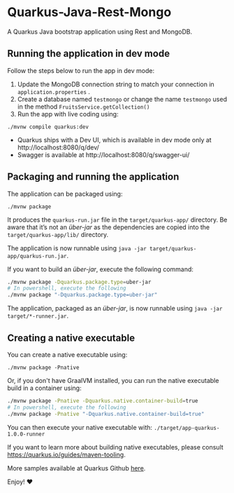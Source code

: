 # Quarkus-Java-Rest-Mongo 

A Quarkus Java bootstrap application using Rest and MongoDB.

## Running the application in dev mode

Follow the steps below to run the app in dev mode:

1. Update the MongoDB connection string to match your connection in `application.properties` . 
2. Create a database named `testmongo` or change the name `testmongo` used in the method `FruitsService.getCollection()`
3. Run the app with live coding using:

```shell script
./mvnw compile quarkus:dev
```

* Quarkus ships with a Dev UI, which is available in dev mode only at http://localhost:8080/q/dev/
* Swagger is available at http://localhost:8080/q/swagger-ui/

## Packaging and running the application

The application can be packaged using:
```shell script
./mvnw package
```
It produces the `quarkus-run.jar` file in the `target/quarkus-app/` directory.
Be aware that it’s not an _über-jar_ as the dependencies are copied into the `target/quarkus-app/lib/` directory.

The application is now runnable using `java -jar target/quarkus-app/quarkus-run.jar`.

If you want to build an _über-jar_, execute the following command:
```bash
./mvnw package -Dquarkus.package.type=uber-jar
# In powershell, execute the following
./mvnw package "-Dquarkus.package.type=uber-jar"
```

The application, packaged as an _über-jar_, is now runnable using `java -jar target/*-runner.jar`.

## Creating a native executable

You can create a native executable using: 
```shell script
./mvnw package -Pnative
```

Or, if you don't have GraalVM installed, you can run the native executable build in a container using: 
```bash
./mvnw package -Pnative -Dquarkus.native.container-build=true
# In powershell, execute the following
./mvnw package -Pnative "-Dquarkus.native.container-build=true"
```

You can then execute your native executable with: `./target/app-quarkus-1.0.0-runner`

If you want to learn more about building native executables, please consult https://quarkus.io/guides/maven-tooling.

More samples available at Quarkus Github [here](https://github.com/quarkusio/quarkus-quickstarts). 

Enjoy! :heart:
